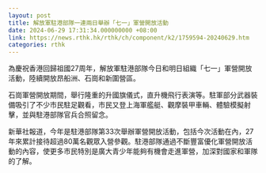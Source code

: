 ```yaml
---
layout: post
title: 解放軍駐港部隊一連兩日舉辦「七一」軍營開放活動
date: 2024-06-29 17:31:34.000000000 +08:00
link: https://news.rthk.hk/rthk/ch/component/k2/1759594-20240629.htm
categories: rthk
---
```


為慶祝香港回歸祖國27周年，解放軍駐港部隊今日和明日組織「七一」軍營開放活動，陸續開放昂船洲、石崗和新圍營區。

石崗軍營開放期間，舉行隆重的升國旗儀式，直升機飛行表演等。駐軍部分武器裝備吸引了不少市民駐足觀看，市民又登上海軍艦艇、觀摩裝甲車輛、體驗模擬射擊，並與駐港部隊官兵合照留念。

新華社報道，今年是駐港部隊第33次舉辦軍營開放活動，包括今次活動在內，27年來累計接待超過80萬名觀眾入營參觀。駐港部隊通過不斷豐富優化軍營開放活動的內容，使更多市民特別是廣大青少年能夠有機會走進軍營，加深對國家和軍隊的了解。
